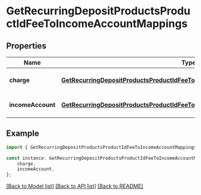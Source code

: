 # GetRecurringDepositProductsProductIdFeeToIncomeAccountMappings


## Properties

Name | Type | Description | Notes
------------ | ------------- | ------------- | -------------
**charge** | [**GetRecurringDepositProductsProductIdFeeToIncomeAccountMappingsCharge**](GetRecurringDepositProductsProductIdFeeToIncomeAccountMappingsCharge.md) |  | [optional] [default to undefined]
**incomeAccount** | [**GetRecurringDepositProductsProductIdFeeToIncomeAccountMappingsIncomeAccount**](GetRecurringDepositProductsProductIdFeeToIncomeAccountMappingsIncomeAccount.md) |  | [optional] [default to undefined]

## Example

```typescript
import { GetRecurringDepositProductsProductIdFeeToIncomeAccountMappings } from 'fineract-typescript-client';

const instance: GetRecurringDepositProductsProductIdFeeToIncomeAccountMappings = {
    charge,
    incomeAccount,
};
```

[[Back to Model list]](../README.md#documentation-for-models) [[Back to API list]](../README.md#documentation-for-api-endpoints) [[Back to README]](../README.md)
